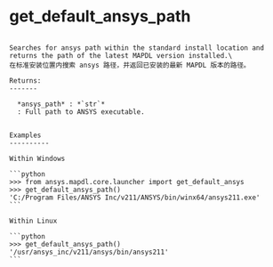 # get_default_ansys_path

````{function} ansys.mapdl.core.launcher.get_default_ansys_path()

Searches for ansys path within the standard install location and returns the path of the latest MAPDL version installed.\
在标准安装位置内搜索 ansys 路径，并返回已安装的最新 MAPDL 版本的路径。

Returns:
-------

  *ansys_path* : *`str`*
  : Full path to ANSYS executable.


Examples
----------

Within Windows

```python
>>> from ansys.mapdl.core.launcher import get_default_ansys
>>> get_default_ansys_path()
'C:/Program Files/ANSYS Inc/v211/ANSYS/bin/winx64/ansys211.exe'
```

Within Linux

```python
>>> get_default_ansys_path()
'/usr/ansys_inc/v211/ansys/bin/ansys211'
```

````